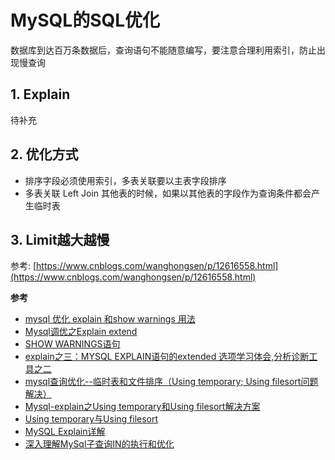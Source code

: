 # MySQL的SQL优化

数据库到达百万条数据后，查询语句不能随意编写，要注意合理利用索引，防止出现慢查询

## 1. Explain

待补充

## 2. 优化方式

* 排序字段必须使用索引，多表关联要以主表字段排序
* 多表关联 Left Join 其他表的时候，如果以其他表的字段作为查询条件都会产生临时表

## 3. Limit越大越慢

参考: [https://www.cnblogs.com/wanghongsen/p/12616558.html](https://www.cnblogs.com/wanghongsen/p/12616558.html)

**参考**

* [mysql 优化 explain 和show warnings 用法](https://blog.csdn.net/chuangli1101/article/details/100814828)
* [Mysql调优之Explain extend](https://blog.csdn.net/jobschen/article/details/50878854)
* [SHOW WARNINGS语句](https://www.lanmper.cn/mysql/t7966.html)
* [explain之三：MYSQL EXPLAIN语句的extended 选项学习体会,分析诊断工具之二](https://www.cnblogs.com/duanxz/p/3564468.html)
* [mysql查询优化--临时表和文件排序（Using temporary; Using filesort问题解决）](https://blog.csdn.net/shandalue/article/details/51658920)
* [Mysql-explain之Using temporary和Using filesort解决方案](https://www.cnblogs.com/fuhui-study-footprint/p/11648185.html)
* [Using temporary与Using filesort](https://blog.csdn.net/sz85850597/article/details/91907988)
* [MySQL Explain详解](https://www.cnblogs.com/tufujie/p/9413852.html)
* [深入理解MySql子查询IN的执行和优化](https://www.cnblogs.com/wxw16/p/6105624.html)
